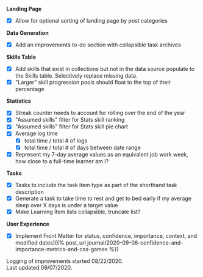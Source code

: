 **Landing Page**
- [x] Allow for optional sorting of landing page by post categories

**Data Generation**
- [x] Add an improvements to-do section with collapsible task archives

**Skills Table**
- [x] Add skills that exist in collections but not in the data source populate to the Skills table. Selectively replace missing data.
- [x] "Larger" skill progression pools should float to the top of their percentage

**Statistics**
- [x] Streak counter needs to account for rolling over the end of the year
- [x] "Assumed skills" filter for Stats skill ranking
- [x] "Assumed skills" filter for Stats skill pie chart
- [x] Average log time
  - [x] total time / total # of logs
  - [x] total time / total # of days between date range
- [x] Represent my 7-day average values as an equivalent job work week, how close to a full-time learner am I?

**Tasks**
- [x] Tasks to include the task item type as part of the shorthand task description
- [x] Generate a task to take time to rest and get to bed early if my average sleep over X days is under a target value
- [x] Make Learning Item lists collapsible, truncate list?

**User Experience**
- [x] Implement Front Matter for status, confidence, importance, context, and modified dates]({% post_url journal/2020-09-06-confidence-and-importance-metrics-and-css-games %})

Logging of improvements started 08/22/2020.  
Last updated 09/07/2020.